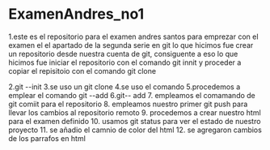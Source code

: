 # ExamenAndres_no1
1.este es el repositorio para el examen andres santos
para emprezar con el examen el el apartado de la segunda serie en git lo que hicimos fue crear un repositorio desde nuestra cuenta de git, consiguente a eso lo que hicimos fue iniciar el repositorio con el comando git innit y proceder a copiar el repisitoio con el comando git clone


2.git --init 
3.se uso un git clone
4.se uso el comando 
5.procedemos a emplear el comando git --add
6.git-- add
7. empleamos el comamando de git comiit para el repositorio
8. empleamos nuestro primer git push para llevar los cambios al repositorio remoto
9. procedemos a crear nuestro html para el examen definido
10. usamos git status para ver el estado de nuestro proyecto
11. se añadio el camnio de color del html
12. se agregaron cambios de los parrafos en html
